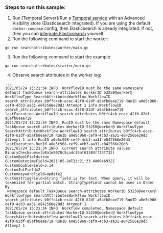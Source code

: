 ### Steps to run this sample:
1) Run [Temporal Server](Run a [Temporal service](https://github.com/temporalio/samples-go/tree/main/#how-to-use) with an Advanced Visibility store (Elasticsearch integrated).
If you are using the default `docker-compose` config, then Elasticsearch is already integrated.
If not, then you can [integrate Elasticsearch](https://docs.temporal.io/clusters/how-to-integrate-elasticsearch-into-a-temporal-cluster) yourself.
2) Run the following command to start the worker:
```
go run searchattributes/worker/main.go
```
3) Run the following command to start the example:
```
go run searchattributes/starter/main.go
```
4) Observe search attributes in the worker log:
```
...
2021/05/24 15:21:34 INFO  WorkflowID must be the same Namespace default TaskQueue search-attributes WorkerID 53250@worker@ WorkflowType SearchAttributesWorkflow WorkflowID search_attributes_b0ffc4cb-ecac-42f0-82df-a5afb8eae719 RunID a0e5c968-cef9-4cb3-aa31-e842566e20d3 Attempt 1 info.WorkflowID search_attributes_b0ffc4cb-ecac-42f0-82df-a5afb8eae719 lastExecution.WorkflowId search_attributes_b0ffc4cb-ecac-42f0-82df-a5afb8eae719
2021/05/24 15:21:34 INFO  RunID must be the same Namespace default TaskQueue search-attributes WorkerID 53250@worker@ WorkflowType SearchAttributesWorkflow WorkflowID search_attributes_b0ffc4cb-ecac-42f0-82df-a5afb8eae719 RunID a0e5c968-cef9-4cb3-aa31-e842566e20d3 Attempt 1 info.RunID a0e5c968-cef9-4cb3-aa31-e842566e20d3 lastExecution.RunId a0e5c968-cef9-4cb3-aa31-e842566e20d3
2021/05/24 15:21:34 INFO  Current search attribute values:
BinaryChecksums=[b8a1e5078c8cadc19af61384ff23f712]
CustomBoolField=true
CustomDatetimeField=2021-05-24T22:21:33.480946932Z
CustomDoubleField=3.14
CustomIntField=2
CustomKeywordField=Update2
CustomStringField=String field is for text. When query, it will be tokenized for partial match. StringTypeField cannot be used in Order By
 Namespace default TaskQueue search-attributes WorkerID 53250@worker@ WorkflowType SearchAttributesWorkflow WorkflowID search_attributes_b0ffc4cb-ecac-42f0-82df-a5afb8eae719 RunID a0e5c968-cef9-4cb3-aa31-e842566e20d3 Attempt 1
2021/05/24 15:21:34 INFO  Workflow completed. Namespace default TaskQueue search-attributes WorkerID 53250@worker@ WorkflowType SearchAttributesWorkflow WorkflowID search_attributes_b0ffc4cb-ecac-42f0-82df-a5afb8eae719 RunID a0e5c968-cef9-4cb3-aa31-e842566e20d3 Attempt 1
```
